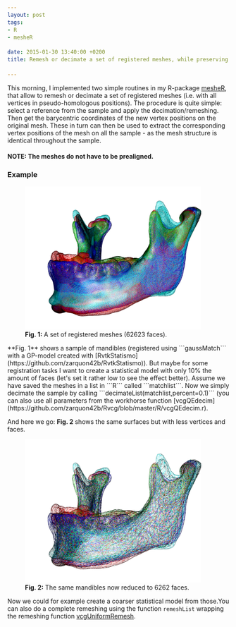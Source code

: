 ```yaml
---
layout: post
tags: 
- R 
- mesheR

date: 2015-01-30 13:40:00 +0200
title: Remesh or decimate a set of registered meshes, while preserving correspondences

---
```

This morning, I implemented two simple routines in my R-package [mesheR](https://github.com/zarquon42b/mesheR), that allow to remesh or decimate a set of registered meshes (i.e. with all vertices in pseudo-homologous positions). The procedure is quite simple: select a reference from the sample and apply the decimation/remeshing. Then get the barycentric coordinates of the new vertex positions on the original mesh. These in turn can then be used to extract the corresponding vertex positions of the mesh on all the sample - as the mesh structure is identical throughout the sample.

#### NOTE: The meshes do not have to be prealigned.

### Example

<figure>
    <img rel="zoom" src="/resources/images/meshlist1.png" alt="origstate" width="400" >
  <figcaption><b>Fig. 1:</b> A set of registered meshes (62623 faces).</figcaption>
</figure> 
**Fig. 1** shows a sample of mandibles (registered using ```gaussMatch``` with a GP-model created with [RvtkStatismo](https://github.com/zarquon42b/RvtkStatismo)). But maybe for some registration tasks I want to create a statistical model with only 10% the amount of faces (let's set it rather low to see the effect better). Assume we have saved the meshes in a list in ```R``` called ```matchlist```. Now we simply decimate the sample by calling ```decimateList(matchlist,percent=0.1)``` (you can also use all parameters from the workhorse function [vcgQEdecim](https://github.com/zarquon42b/Rvcg/blob/master/R/vcgQEdecim.r). <br>

And here we go: **Fig. 2** shows the same surfaces but with less vertices and faces.

<figure>
    <img rel="zoom" src="/resources/images/meshlistDec.png" alt="origstate" width="400" >
  <figcaption><b>Fig. 2:</b> The same mandibles now reduced to 6262 faces.</figcaption>
</figure> 

Now we could for example create a coarser statistical model from those.You can also do a complete remeshing using the function ```remeshList``` wrapping the remeshing function [vcgUniformRemesh](https://github.com/zarquon42b/Rvcg/blob/master/R/vcgUniformRemesh.r).
